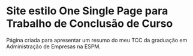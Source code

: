 # Site estilo One Single Page para Trabalho de Conclusão de Curso

Página criada para apresentar um resumo do meu TCC da graduação em Administração de Empresas na ESPM.
